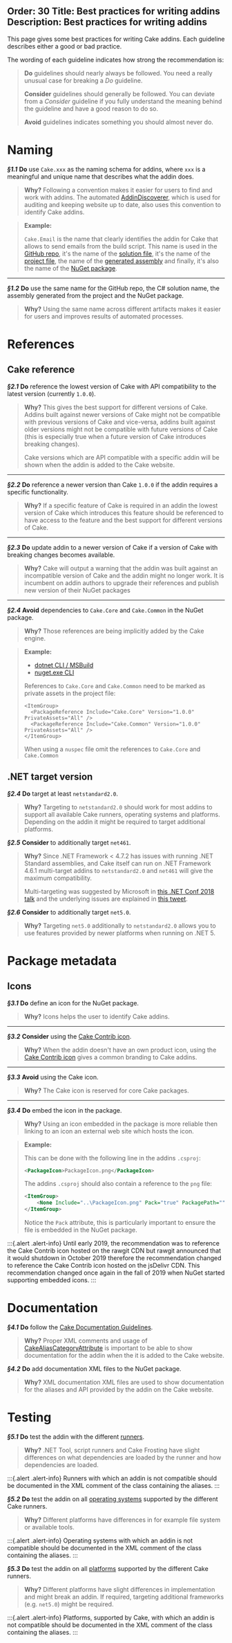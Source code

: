 Order: 30
Title: Best practices for writing addins
Description: Best practices for writing addins
---

This page gives some best practices for writing Cake addins.
Each guideline describes either a good or bad practice.

The wording of each guideline indicates how strong the recommendation is:

> **Do** guidelines should nearly always be followed.
> You need a really unusual case for breaking a _Do_ guideline.
>
> **Consider** guidelines should generally be followed.
> You can deviate from a _Consider_ guideline if you fully understand the meaning behind the guideline and have a good reason to do so.
>
> **Avoid** guidelines indicates something you should almost never do.

# Naming

**_§1.1_** **Do** use `Cake.xxx` as the naming schema for addins, where `xxx` is a meaningful and unique name that describes what the addin does.

> **Why?** Following a convention makes it easier for users to find and work with addins.
> The automated [AddinDiscoverer](https://github.com/cake-contrib/Cake.AddinDiscoverer), which is used for auditing and keeping website up to date, also uses this convention to identify Cake addins.

> **Example:**
>
> `Cake.Email` is the name that clearly identifies the addin for Cake that allows to send emails from the build script.
> This name is used in the [GitHub repo](https://github.com/cake-contrib/Cake.Email),
> it's the name of the [solution file](https://github.com/cake-contrib/Cake.Email/blob/develop/Source/Cake.Email.sln),
> it's the name of the [project file](https://github.com/cake-contrib/Cake.Email/blob/develop/Source/Cake.Email/Cake.Email.csproj),
> the name of the [generated assembly](https://github.com/cake-contrib/Cake.Email/blob/develop/Source/Cake.Email/Cake.Email.csproj#L10)
> and finally, it's also the name of the [NuGet package](https://www.nuget.org/packages/Cake.Email/).

----------------------------------------------------------------------------------------------------

**_§1.2_** **Do** use the same name for the GitHub repo, the C# solution name, the assembly generated from the project and the NuGet package.

> **Why?** Using the same name across different artifacts makes it easier for users and improves results of automated processes.

# References

## Cake reference

**_§2.1_** **Do** reference the lowest version of Cake with API compatibility to the latest version (currently `1.0.0`).

> **Why?** This gives the best support for different versions of Cake.
> Addins built against newer versions of Cake might not be compatible with previous versions of Cake and vice-versa,
> addins built against older versions might not be compatible with future versions of Cake (this is especially true when a future version of Cake introduces breaking changes).
>
> Cake versions which are API compatible with a specific addin will be shown when the addin is added to the Cake website.

----------------------------------------------------------------------------------------------------

**_§2.2_** **Do** reference a newer version than Cake `1.0.0` if the addin requires a specific functionality.

> **Why?** If a specific feature of Cake is required in an addin the lowest version of Cake which introduces this feature should be referenced
> to have access to the feature and the best support for different versions of Cake.

----------------------------------------------------------------------------------------------------

**_§2.3_** **Do** update addin to a newer version of Cake if a version of Cake with breaking changes becomes available.

> **Why?** Cake will output a warning that the addin was built against an incompatible version of Cake and the addin might no longer work.
> It is incumbent on addin authors to upgrade their references and publish new version of their NuGet packages

----------------------------------------------------------------------------------------------------

**_§2.4_** **Avoid** dependencies to `Cake.Core` and `Cake.Common` in the NuGet package.

> **Why?** Those references are being implicitly added by the Cake engine.

<blockquote class="blockquote">
  <p>
    <strong>Example:</strong>
  </p>
  <ul class="nav nav-tabs">
      <li class="active"><a data-toggle="tab" href="#dotnet">dotnet CLI / MSBuild</a></li>
      <li><a data-toggle="tab" href="#nuget">nuget.exe CLI</a></li>
  </ul>

  <div class="tab-content">
      <div id="dotnet" class="tab-pane fade in active">
         <p>
              References to <code>Cake.Core</code> and <code>Cake.Common</code> need to be marked as private assets in the project file:
          </p>
          <p>
<pre><code class="language-xml hljs">&lt;ItemGroup&gt;
  &lt;PackageReference Include="Cake.Core" Version="1.0.0" PrivateAssets="All" /&gt;
  &lt;PackageReference Include="Cake.Common" Version="1.0.0" PrivateAssets="All" /&gt;
&lt;/ItemGroup&gt;
</code></pre>
          </p>
      </div>
      <div id="nuget" class="tab-pane fade">
          <p>
              When using a <code>nuspec</code> file omit the references to <code>Cake.Core</code> and <code>Cake.Common</code>
          </p>
      </div>
  </div>
</blockquote>

## .NET target version

**_§2.4_** **Do** target at least `netstandard2.0`.

> **Why?** Targeting to `netstandard2.0` should work for most addins to support all available Cake runners, operating systems and platforms.
> Depending on the addin it might be required to target additional platforms.

**_§2.5_** **Consider** to additionally target `net461`.

> **Why?** Since .NET Framework < 4.7.2 has issues with running .NET Standard assemblies, and Cake itself can run on .NET Framework 4.6.1
> multi-target addins to `netstandard2.0` and `net461` will give the maximum compatibility.
>
> Multi-targeting was suggested by Microsoft in [this .NET Conf 2018 talk](https://www.youtube.com/watch?v=hLFyycJVo0I#t=44m48s) and the underlying issues
> are explained in [this tweet](https://twitter.com/terrajobst/status/1031999730320986112).

**_§2.6_** **Consider** to additionally target `net5.0`.

> **Why?** Targeting `net5.0` additionally to `netstandard2.0` allows you to use features provided by newer platforms when running on .NET 5.

# Package metadata

## Icons

**_§3.1_** **Do** define an icon for the NuGet package.

> **Why?** Icons helps the user to identify Cake addins.

----------------------------------------------------------------------------------------------------

**_§3.2_** **Consider** using the [Cake Contrib icon](https://github.com/cake-contrib/graphics/blob/master/png/cake-contrib-medium.png).

> **Why?** When the addin doesn't have an own product icon, using the [Cake Contrib icon](https://github.com/cake-contrib/graphics/blob/master/png/cake-contrib-medium.png)
> gives a common branding to Cake addins.

----------------------------------------------------------------------------------------------------

**_§3.3_** **Avoid** using the Cake icon.

> **Why?** The Cake icon is reserved for core Cake packages.

----------------------------------------------------------------------------------------------------

**_§3.4_** **Do** embed the icon in the package.

> **Why?** Using an icon embedded in the package is more reliable then linking to an icon an external web site which hosts the icon.

> **Example:**
>
> This can be done with the following line in the addins `.csproj`:
>
> ```xml
> <PackageIcon>PackageIcon.png</PackageIcon>
> ```
>
> The addins `.csproj` should also contain a reference to the `png` file:
>
> ```xml
> <ItemGroup>
>     <None Include="..\PackageIcon.png" Pack="true" PackagePath="" />
> </ItemGroup>
> ```
>
> Notice the `Pack` attribute, this is particularly important to ensure the file is embedded in the NuGet package.

:::{.alert .alert-info}
Until early 2019, the recommendation was to reference the Cake Contrib icon hosted on the rawgit CDN but rawgit announced that it would shutdown in October 2019 therefore the recommendation changed to reference the Cake Contrib icon hosted on the jsDelivr CDN.
This recommendation changed once again in the fall of 2019 when NuGet started supporting embedded icons.
:::

# Documentation

**_§4.1_** **Do** follow the [Cake Documentation Guidelines](/community/contributing/documentation).

> **Why?** Proper XML comments and usage of [CakeAliasCategoryAttribute](/api/cake.core.annotations/cakealiascategoryattribute/)
> is important to be able to show documentation for the addin when the it is added to the Cake website.

**_§4.2_** **Do** add documentation XML files to the NuGet package.

> **Why?** XML documentation XML files are used to show documentation for the aliases and API provided by the addin on the Cake website.

# Testing

**_§5.1_** **Do** test the addin with the different [runners](/docs/running-builds/runners).

> **Why?** .NET Tool, script runners and Cake Frosting have slight differences on what dependencies are loaded by the runner and how dependencies are loaded.

:::{.alert .alert-info}
Runners with which an addin is not compatible should be documented in the XML comment of the class containing the aliases.
:::

**_§5.2_** **Do** test the addin on all [operating systems](/docs/running-builds/runners/#supported-operating-systems) supported by the different Cake runners.

> **Why?** Different platforms have differences in for example file system or available tools.

:::{.alert .alert-info}
Operating systems with which an addin is not compatible should be documented in the XML comment of the class containing the aliases.
:::

**_§5.3_** **Do** test the addin on all [platforms](/docs/running-builds/runners/#supported-platforms) supported by the different Cake runners.

> **Why?** Different platforms have slight differences in implementation and might break an addin.
> If required, targeting additional frameworks (e.g. `net5.0`) might be required.

:::{.alert .alert-info}
Platforms, supported by Cake, with which an addin is not compatible should be documented in the XML comment of the class containing the aliases.
:::
